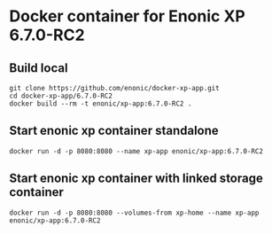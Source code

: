 # Docker container for Enonic XP 6.7.0-RC2

## Build local

    git clone https://github.com/enonic/docker-xp-app.git
    cd docker-xp-app/6.7.0-RC2
    docker build --rm -t enonic/xp-app:6.7.0-RC2 .

## Start enonic xp container standalone

    docker run -d -p 8080:8080 --name xp-app enonic/xp-app:6.7.0-RC2

## Start enonic xp container with linked storage container

    docker run -d -p 8080:8080 --volumes-from xp-home --name xp-app enonic/xp-app:6.7.0-RC2
